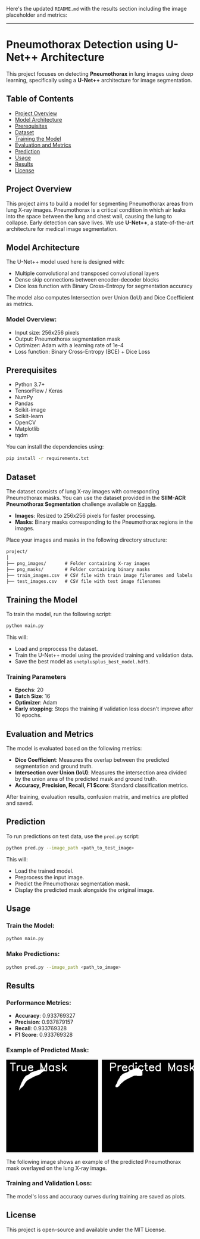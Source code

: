 Here's the updated `README.md` with the results section including the image placeholder and metrics:

---

# Pneumothorax Detection using U-Net++ Architecture

This project focuses on detecting **Pneumothorax** in lung images using deep learning, specifically using a **U-Net++** architecture for image segmentation.

## Table of Contents
- [Project Overview](#project-overview)
- [Model Architecture](#model-architecture)
- [Prerequisites](#prerequisites)
- [Dataset](#dataset)
- [Training the Model](#training-the-model)
- [Evaluation and Metrics](#evaluation-and-metrics)
- [Prediction](#prediction)
- [Usage](#usage)
- [Results](#results)
- [License](#license)

## Project Overview
This project aims to build a model for segmenting Pneumothorax areas from lung X-ray images. Pneumothorax is a critical condition in which air leaks into the space between the lung and chest wall, causing the lung to collapse. Early detection can save lives. We use **U-Net++**, a state-of-the-art architecture for medical image segmentation.

## Model Architecture
The U-Net++ model used here is designed with:
- Multiple convolutional and transposed convolutional layers
- Dense skip connections between encoder-decoder blocks
- Dice loss function with Binary Cross-Entropy for segmentation accuracy

The model also computes Intersection over Union (IoU) and Dice Coefficient as metrics.

### Model Overview:
- Input size: 256x256 pixels
- Output: Pneumothorax segmentation mask
- Optimizer: Adam with a learning rate of 1e-4
- Loss function: Binary Cross-Entropy (BCE) + Dice Loss

## Prerequisites
- Python 3.7+
- TensorFlow / Keras
- NumPy
- Pandas
- Scikit-image
- Scikit-learn
- OpenCV
- Matplotlib
- tqdm

You can install the dependencies using:
```bash
pip install -r requirements.txt
```

## Dataset
The dataset consists of lung X-ray images with corresponding Pneumothorax masks. You can use the dataset provided in the **SIIM-ACR Pneumothorax Segmentation** challenge available on [Kaggle](https://www.kaggle.com/c/siim-acr-pneumothorax-segmentation/).

- **Images**: Resized to 256x256 pixels for faster processing.
- **Masks**: Binary masks corresponding to the Pneumothorax regions in the images.

Place your images and masks in the following directory structure:
```
project/
│
├── png_images/       # Folder containing X-ray images
├── png_masks/        # Folder containing binary masks
├── train_images.csv  # CSV file with train image filenames and labels
├── test_images.csv   # CSV file with test image filenames
```

## Training the Model
To train the model, run the following script:

```bash
python main.py
```

This will:
- Load and preprocess the dataset.
- Train the U-Net++ model using the provided training and validation data.
- Save the best model as `unetplusplus_best_model.hdf5`.

### Training Parameters
- **Epochs**: 20
- **Batch Size**: 16
- **Optimizer**: Adam
- **Early stopping**: Stops the training if validation loss doesn't improve after 10 epochs.

## Evaluation and Metrics
The model is evaluated based on the following metrics:
- **Dice Coefficient**: Measures the overlap between the predicted segmentation and ground truth.
- **Intersection over Union (IoU)**: Measures the intersection area divided by the union area of the predicted mask and ground truth.
- **Accuracy, Precision, Recall, F1 Score**: Standard classification metrics.

After training, evaluation results, confusion matrix, and metrics are plotted and saved.

## Prediction
To run predictions on test data, use the `pred.py` script:

```bash
python pred.py --image_path <path_to_test_image>
```

This will:
- Load the trained model.
- Preprocess the input image.
- Predict the Pneumothorax segmentation mask.
- Display the predicted mask alongside the original image.

## Usage
### Train the Model:
```bash
python main.py
```

### Make Predictions:
```bash
python pred.py --image_path <path_to_image>
```

## Results

### Performance Metrics:
- **Accuracy**: 0.933769327
- **Precision**: 0.937879157
- **Recall**: 0.933769328
- **F1 Score**: 0.933769328

### Example of Predicted Mask:
![Predicted Mask](img/one.png)

The following image shows an example of the predicted Pneumothorax mask overlayed on the lung X-ray image.

### Training and Validation Loss:
The model's loss and accuracy curves during training are saved as plots.

## License
This project is open-source and available under the MIT License.
